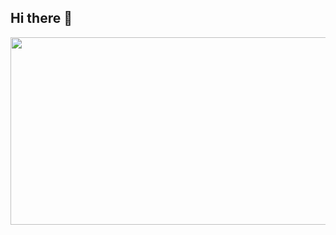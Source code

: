 ## Hi there 👋
<a href="https://www.gitanimals.org/en_US?utm_medium=image&utm_source=ooowedyn&utm_content=farm">
<img
  src="https://render.gitanimals.org/farms/ooowedyn"
  width="600"
  height="300"
/>
</a>
<!--
**ooowedyn/ooowedyn** is a ✨ _special_ ✨ repository because its `README.md` (this file) appears on your GitHub profile.

Here are some ideas to get you started:

- 🔭 I’m currently working on ...
- 🌱 I’m currently learning ...
- 👯 I’m looking to collaborate on ...
- 🤔 I’m looking for help with ...
- 💬 Ask me about ...
- 📫 How to reach me: ...
- 😄 Pronouns: ...
- ⚡ Fun fact: ...
-->
